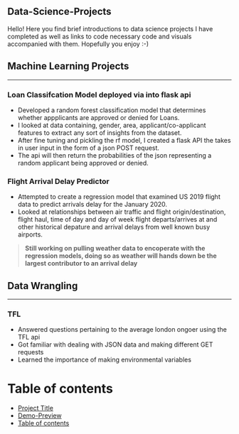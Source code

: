 ## Data-Science-Projects
Hello! Here you find brief introductions to data science projects I have completed as well as links to code necessary code and visuals accompanied with them. Hopefully you enjoy :-)

## Machine Learning Projects
___________________________________
### Loan Classifcation Model deployed via into flask api

- Developed a random forest classification model that determines whether appplicants are approved or denied for Loans. 
- I looked at data containing, gender, area, applicant/co-applicant features to extract any sort of insights from the dataset. 
- After fine tuning and pickling the rf model, I created a flask API the takes in user input in the form of a json POST request. 
- The api will then return the probabilities of the json representing a random applicant being approved or denied.

### Flight Arrival Delay Predictor
 
- Attempted to create a regression model that examined US 2019 flight data to predict arrivals delay for the January 2020. 
- Looked at relationships between air traffic and flight origin/destination, flight haul, time of day and day of week flight departs/arrives at and other historical depature and arrival delays from well known busy airports.
> **Still working on pulling weather data to encoperate with the regression models, doing so as weather will hands down be the largest contributor to an arrival delay**   

## Data Wrangling
___________________________________
### TFL 
- Answered questions pertaining to the average london ongoer using the TFL api
- Got familiar with dealing with JSON data and making different GET requests
- Learned the importance of making environmental variables 




# Table of contents



- [Project Title](#project-title)
- [Demo-Preview](#demo-preview)
- [Table of contents](#table-of-contents)

